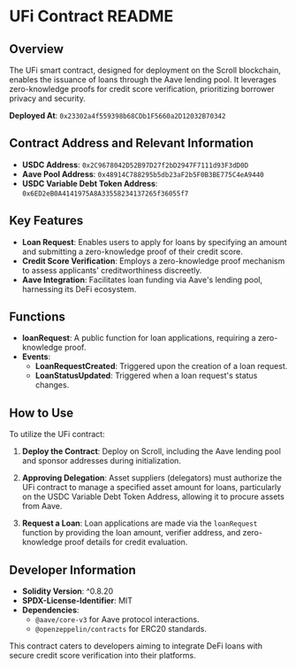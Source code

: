 # UFi Contract README

## Overview
The UFi smart contract, designed for deployment on the Scroll blockchain, enables the issuance of loans through the Aave lending pool. It leverages zero-knowledge proofs for credit score verification, prioritizing borrower privacy and security.

**Deployed At**: `0x23302a4f559398b68CDb1F5660a2D12032B70342`

## Contract Address and Relevant Information
- **USDC Address**: `0x2C9678042D52B97D27f2bD2947F7111d93F3dD0D`
- **Aave Pool Address**: `0x48914C788295b5db23aF2b5F0B3BE775C4eA9440`
- **USDC Variable Debt Token Address**: `0x6ED2eB0A4141975A8A33558234137265f36055f7`

## Key Features
- **Loan Request**: Enables users to apply for loans by specifying an amount and submitting a zero-knowledge proof of their credit score.
- **Credit Score Verification**: Employs a zero-knowledge proof mechanism to assess applicants' creditworthiness discreetly.
- **Aave Integration**: Facilitates loan funding via Aave's lending pool, harnessing its DeFi ecosystem.

## Functions
- **loanRequest**: A public function for loan applications, requiring a zero-knowledge proof.
- **Events**: 
  - **LoanRequestCreated**: Triggered upon the creation of a loan request.
  - **LoanStatusUpdated**: Triggered when a loan request's status changes.

## How to Use
To utilize the UFi contract:

1. **Deploy the Contract**: Deploy on Scroll, including the Aave lending pool and sponsor addresses during initialization.

2. **Approving Delegation**: Asset suppliers (delegators) must authorize the UFi contract to manage a specified asset amount for loans, particularly on the USDC Variable Debt Token Address, allowing it to procure assets from Aave.

3. **Request a Loan**: Loan applications are made via the `loanRequest` function by providing the loan amount, verifier address, and zero-knowledge proof details for credit evaluation.

## Developer Information
- **Solidity Version**: ^0.8.20
- **SPDX-License-Identifier**: MIT
- **Dependencies**:
  - `@aave/core-v3` for Aave protocol interactions.
  - `@openzeppelin/contracts` for ERC20 standards.

This contract caters to developers aiming to integrate DeFi loans with secure credit score verification into their platforms.
